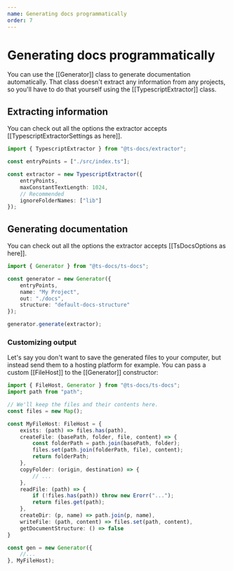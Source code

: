 ```yaml
---
name: Generating docs programmatically
order: 7
---
```


# Generating docs programmatically

You can use the [[Generator]] class to generate documentation automatically. That class doesn't extract any information from any projects, so you'll have to do that yourself using the [[TypescriptExtractor]] class.

## Extracting information

You can check out all the options the extractor accepts [[TypescriptExtractorSettings as here]].

```ts
import { TypescriptExtractor } from "@ts-docs/extractor";

const entryPoints = ["./src/index.ts"];

const extractor = new TypescriptExtractor({
    entryPoints,
    maxConstantTextLength: 1024,
    // Recommended
    ignoreFolderNames: ["lib"]
});
```

## Generating documentation

You can check out all the options the extractor accepts [[TsDocsOptions as here]]. 

```ts
import { Generator } from "@ts-docs/ts-docs";

const generator = new Generator({
    entryPoints,
    name: "My Project",
    out: "./docs",
    structure: "default-docs-structure"
});

generator.generate(extractor);
```

### Customizing output

Let's say you don't want to save the generated files to your computer, but instead send them to a hosting platform for example. You can pass a custom [[FileHost]] to the [[Generator]] constructor:

```ts
import { FileHost, Generator } from "@ts-docs/ts-docs";
import path from "path";

// We'll keep the files and their contents here.
const files = new Map();

const MyFileHost: FileHost = {
    exists: (path) => files.has(path),
    createFile: (basePath, folder, file, content) => {
        const folderPath = path.join(basePath, folder);
        files.set(path.join(folderPath, file), content);
        return folderPath;
    },
    copyFolder: (origin, destination) => {
        // ...
    },
    readFile: (path) => {
        if (!files.has(path)) throw new Erorr("...");
        return files.get(path);
    },
    createDir: (p, name) => path.join(p, name),
    writeFile: (path, content) => files.set(path, content),
    getDocumentStructure: () => false
}

const gen = new Generator({
    //...
}, MyFileHost);
```
